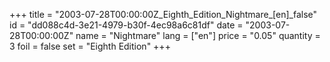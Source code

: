+++
title = "2003-07-28T00:00:00Z_Eighth_Edition_Nightmare_[en]_false"
id = "dd088c4d-3e21-4979-b30f-4ec98a6c81df"
date = "2003-07-28T00:00:00Z"
name = "Nightmare"
lang = ["en"]
price = "0.05"
quantity = 3
foil = false
set = "Eighth Edition"
+++
